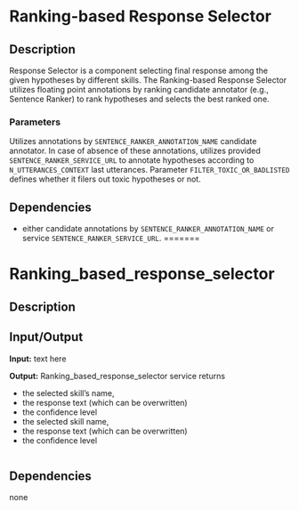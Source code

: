 # Ranking-based Response Selector

## Description

Response Selector is a component selecting final response among the given hypotheses by different skills.
The Ranking-based Response Selector utilizes floating point annotations by ranking candidate annotator (e.g., Sentence Ranker)
to rank hypotheses and selects the best ranked one.

### Parameters

Utilizes annotations by `SENTENCE_RANKER_ANNOTATION_NAME` candidate annotator. 
In case of absence of these annotations, utilizes provided `SENTENCE_RANKER_SERVICE_URL` to annotate hypotheses 
according to `N_UTTERANCES_CONTEXT` last utterances.
Parameter `FILTER_TOXIC_OR_BADLISTED` defines whether it filers out toxic hypotheses or not.

## Dependencies

- either candidate annotations by `SENTENCE_RANKER_ANNOTATION_NAME` or service `SENTENCE_RANKER_SERVICE_URL`.
=======
# Ranking_based_response_selector

## Description


## Input/Output

**Input:**
text here

**Output:** Ranking_based_response_selector service returns
- the selected skill’s name,
- the response text (which can be overwritten)
- the confidence level
- the selected skill name,
- the response text (which can be overwritten)
- the confidence level
  
```

```

## Dependencies
none
